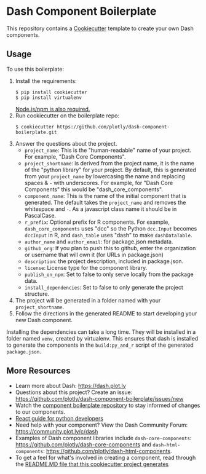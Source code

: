 # Dash Component Boilerplate

This repository contains a [Cookiecutter](https://github.com/audreyr/cookiecutter) template to create your own Dash components.

## Usage

To use this boilerplate:

1. Install the requirements:
    ```
    $ pip install cookiecutter
    $ pip install virtualenv
    ```
   [Node.js/npm is also required.](https://nodejs.org/en/)
2. Run cookiecutter on the boilerplate repo:
    ```
    $ cookiecutter https://github.com/plotly/dash-component-boilerplate.git
    ```
3. Answer the questions about the project.
    - `project_name`: This is the "human-readable" name of your project. For example, "Dash Core Components".
    - `project_shortname`: is derived from the project name, it is the name of the "python library" for your project. By default, this is generated from your `project_name` by lowercasing the name and replacing spaces & `-` with underscores. For example, for "Dash Core Components" this would be "dash_core_components".
    - `component_name`: This is the name of the initial component that is generated. The default takes the `project_name` and removes the whitespace and `-`. As a javascript class name it should be in PascalCase.
    - `r_prefix`: Optional prefix for R components. For example, `dash_core_components` uses "dcc" so the Python `dcc.Input` becomes `dccInput` in R, and `dash_table` uses "dash" to make `dashDataTable`.
    - `author_name` and `author_email`: for package.json metadata.
    - `github_org`: If you plan to push this to github, enter the organization or username that will own it (for URLs in package.json)
    - `description`: the project description, included in package.json.
    - `license`: License type for the component library.
    - `publish_on_npm`: Set to false to only serve locally from the package data.
    - `install_dependencies`: Set to false to only generate the project structure.
4. The project will be generated in a folder named with your `project_shortname`.
5. Follow the directions in the generated README to start developing your new Dash component.

Installing the dependencies can take a long time. They will be installed in a
folder named `venv`, created by virtualenv. This ensures that dash is installed
to generate the components in the `build:py_and_r` script of the generated
`package.json`.


## More Resources

- Learn more about Dash: https://dash.plot.ly
- Questions about this project? Create an issue: https://github.com/plotly/dash-component-boilerplate/issues/new
- Watch the [component boilerplate repository](https://github.com/plotly/dash-component-boilerplate) to stay informed of changes to our components.
- [React guide for python developers](https://dash.plot.ly/react-for-python-developers)
- Need help with your component? View the Dash Community Forum: https://community.plot.ly/c/dash
- Examples of Dash component libraries include `dash-core-components`: https://github.com/plotly/dash-core-components and `dash-html-components`: https://github.com/plotly/dash-html-components.
- To get a feel for what's involved in creating a component, read through the [README.MD file that this cookiecutter project generates](%7B%7Bcookiecutter.project_shortname%7D%7D/README.md)
